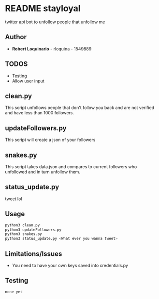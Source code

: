 # README stayloyal
twitter api bot to unfollow people that unfollow me

## Author

- **Robert Loquinario** - rloquina - 1549889

## TODOS

- Testing
- Allow user input

## clean.py
This script unfollows people that don't follow you back and are not verified and have less than 1000 followers.

## updateFollowers.py

This script will create a json of your followers

## snakes.py
This script takes data.json and compares to current followers who unfollowed and in turn unfollow them.

## status_update.py
tweet lol

## Usage

```bash
python3 clean.py
python3 updateFollowers.py
python3 snakes.py
python3 status_update.py <What ever you wanna tweet>
```

## Limitations/Issues

- You need to have your own keys saved into credentials.py

## Testing

```bash
none yet
```
